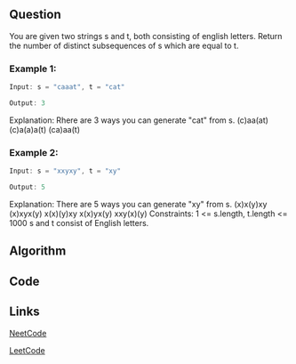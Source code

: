 ## Question
You are given two strings s and t, both consisting of english letters.
Return the number of distinct subsequences of s which are equal to t.
### Example 1:


```java
Input: s = "caaat", t = "cat"

Output: 3

```
Explanation: Rhere are 3 ways you can generate "cat" from s.
(c)aa(at)
(c)a(a)a(t)
(ca)aa(t)
### Example 2:


```java
Input: s = "xxyxy", t = "xy"

Output: 5

```
Explanation: There are 5 ways you can generate "xy" from s.
(x)x(y)xy
(x)xyx(y)
x(x)(y)xy
x(x)yx(y)
xxy(x)(y)
Constraints:
1 <= s.length, t.length <= 1000
s and t consist of English letters.


## Algorithm

## Code

## Links

[NeetCode](https://neetcode.io/problems/count-subsequences)

[LeetCode](https://leetcode.com/problems/count-subsequences)
